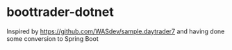 # boottrader-dotnet
Inspired by https://github.com/WASdev/sample.daytrader7 and having done some conversion to Spring Boot 
